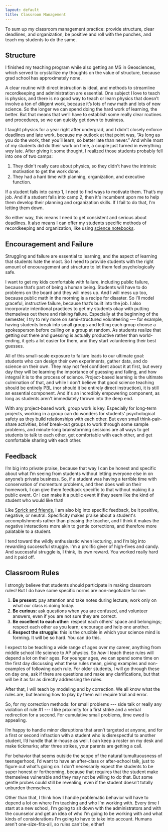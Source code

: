 ```yaml
---
layout: default
title: Classroom Management
---
```

To sum up my classroom management practice: provide structure, clear deadlines, and organization, be positive and roll with the punches, and teach my students to do the same.

## Structure
I finished my teaching program while also getting an MS in Geosciences, which served to crystallize my thoughts on the value of structure, because grad school has approximately none. 

A clear routine with direct instruction is ideal, and methods to streamline recordkeeping and administration are essential. One subject I love to teach is physics, and there is no good way to teach or learn physics that doesn’t involve a ton of diligent work, because it’s lots of new math and lots of new science. So the longer we can spend doing the hard work of learning, the better. But that means that we’ll have to establish some really clear routines and procedures, so we can quickly get down to business. 

I taught physics for a year right after undergrad, and I didn't closely enforce deadlines and late work, because my outlook at that point was, “As long as you do the work, then you’ll learn, so better late than never.” And while most of my students did do their work on time, a couple just turned in everything *way* late. After giving it some thought, I realized those students probably fell into one of two camps:
1. They didn't really care about physics, so they didn't have the intrinsic motivation to get the work done.
2. They had a hard time with planning, organization, and executive function. 

If a student falls into camp 1, I need to find ways to motivate them. That’s my job. And if a student falls into camp 2, then it's incumbent upon me to help them develop their planning and organization skills. If I fail to do that, I'm letting them down. 

So either way, this means I need to get consistent and serious about deadlines. It also means I can offer my students specific methods of recordkeeping and organization, like using <a href="https://www.calacademy.org/educators/science-notebook-corner">science notebooks</a>.

## Encouragement and Failure
Struggling and failure are essential to learning, and the aspect of learning that students hate the most. So I need to provide students with the right amount of encouragement and structure to let them feel psychologically safe. 

I want to get my kids comfortable with failure, including public failure, because that’s part of being a human being. Students will have to do problems on the board and they will mess up. And I will mess up too, because public math in the morning is a recipe for disaster. So I’ll model graceful, instructive failure, because that’s built into the job. 
I also incorporate intentional practices to get my students okay with putting themselves out there and risking failure. Especially at the beginning of the semester, I try to rely more on semi-structured volunteering --- for example, having students break into small groups and letting each group choose a spokesperson before calling on a group at random. As students realize that getting out there and guessing is actually productive rather than world-ending, it gets a lot easier for them, and they start volunteering their best guesses. 

All of this small-scale exposure to failure leads to our ultimate goal: students who can design their own experiments, gather data, and do science on their own. They may not feel confident about it at first, but every day they will be learning the importance of guessing and failing, and how integral it is to the process of science. Project-based learning is the ultimate culmination of that, and while I don't believe that good science teaching should be entirely PBL (nor should it be entirely direct instruction), it is still an essential component. And it's an incredibly empowering component, as long as students aren't immediately thrown into the deep end. 

With any project-based work, group work is key. Especially for long-term projects, working in a group can do wonders for students' psychological safety as they build relationships with each other. But even small think-pair-share activities, brief break-out groups to work through some sample problems, and minute-long brainstorming sessions are all ways to get students to talk to each other, get comfortable with each other, and get comfortable sharing with each other.

## Feedback 
I’m big into private praise, because that way I can be honest and specific about what I’m seeing from students without letting everyone else in on anyone’s private business. So, if a student was having a terrible time with conservation of momentum problems, and then does well on their homework, I can give them feedback specific to that without making it a public event. Or I can make it a public event if they seem like the kind of student who would like that!

Like <a href="http://www.safeandcivilschools.com/services/classroom_management.php" target="_blank">Sprick and friends</a>, I am also big into specific feedback, be it positive, negative, or neutral. Specificity makes praise about a student's accomplishments rather than pleasing the teacher, and I think it makes the negative interactions more akin to gentle corrections, and therefore more palatable to a student.

I tend toward the wildly enthusiastic when lecturing, and I’m big into rewarding successful struggle. I'm a prolific giver of high-fives and candy. And successful struggle is, I think, its own reward. You worked really hard and it paid off. 

## Classroom Rules
I strongly believe that students should participate in making classroom rules! But I do have some specific norms are non-negotiable for me: 

1. **Be present:** pay attention and take notes during lecture; work only on what our class is doing today. 
2. **Be curious:** ask questions when you are confused, and volunteer answers, even if you are not sure they are correct.
3. **Be excellent to each other:** respect each others’ space and belongings; respect each other as you learn; encourage and help one another.
4. **Respect the struggle:** this is the crucible in which your science mind is forming. It will be so hard. You can do this. 

I expect to be teaching a wide range of ages over my career, anything from middle school life science to AP physics. So _how_ I teach these rules will depend a lot on their ages. For younger ages, we can spend some time on the first day discussing what these rules mean, giving examples and non-examples of following each rule. For older students, I will go through these on day one, ask if there are questions and make any clarifications, but that will be it as far as directly addressing the rules.

After that, I will teach by modeling and by correction. We all know what the rules are, but learning how to play by them will require trial and error. 

So, for my correction methods: for small problems --- side talk or really any violation of rule #1 --- I like proximity for a first strike and a verbal redirection for a second. For cumulative small problems, time owed is appealing. 

I’m happy to handle minor disruptions that aren’t targeted at anyone, and for a first or second infraction with a student who is disrespectful to another student, I’d handle that in-house as well. I can keep a roster on my desk and make tickmarks; after three strikes, your parents are getting a call. 

For behavior that seems outside the scope of the natural tumultuousness of teenagerhood, I’d want to have an after-class or after-school talk, just to figure out what’s going on. I don’t necessarily expect the students to be super honest or forthcoming, because that requires that the student make themselves vulnerable and they may not be willing to do that. But some gentle probes could still be revealing, even if the student doesn’t totally unburden themselves. 

Other than that, I think how I handle problematic behavior will have to depend a lot on where I’m teaching and who I’m working with. Every time I start at a new school, I’m going to sit down with the administrators and with the counselor and get an idea of who I’m going to be working with and what kinds of considerations I’m going to have to take into account. Humans aren't one-size-fits-all, so rules can't be, either!